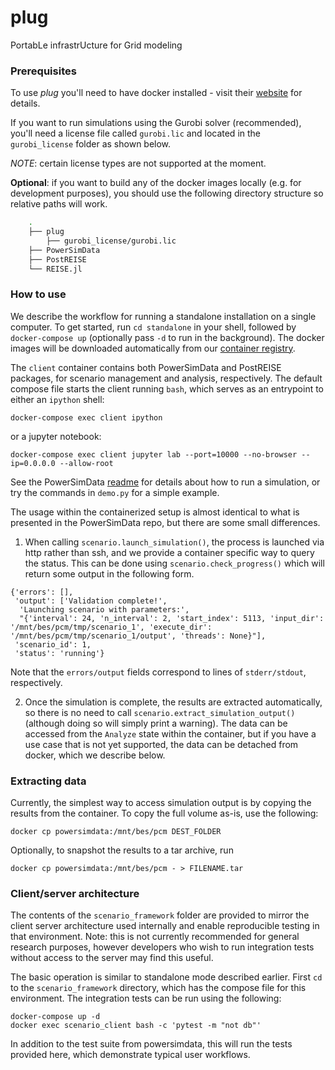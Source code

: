 # plug
PortabLe infrastrUcture for Grid modeling

### Prerequisites
To use *plug* you'll need to have docker installed - visit their [website](https://docs.docker.com/get-docker/)
for details.

If you want to run simulations using the Gurobi solver (recommended), you'll need a
license file called `gurobi.lic` and located in the `gurobi_license` folder as shown below.

*NOTE*: certain license types are not supported at the moment. 


**Optional**: if you want to build any of the docker images locally (e.g. for development purposes),
you should use the following directory structure so relative paths will work.

```bash
    .
    ├── plug
        ├── gurobi_license/gurobi.lic
    ├── PowerSimData
    ├── PostREISE
    └── REISE.jl
```

### How to use

We describe the workflow for running a standalone installation on a single
computer. To get started, run `cd standalone` in your shell, followed by
`docker-compose up` (optionally pass `-d` to run in the background). 
The docker images will be downloaded automatically 
from our [container registry](https://github.com/orgs/Breakthrough-Energy/packages).

The `client` container contains both PowerSimData and PostREISE packages, for
scenario management and analysis, respectively. The default compose file starts the
client running `bash`, which serves as an entrypoint to either an `ipython` shell:

```
docker-compose exec client ipython
```
 or a jupyter notebook:

 ```
docker-compose exec client jupyter lab --port=10000 --no-browser --ip=0.0.0.0 --allow-root
 ```

See the PowerSimData [readme](https://github.com/Breakthrough-Energy/PowerSimData) for details 
about how to run a simulation, or try the commands in `demo.py` for a simple example.

The usage within the containerized setup is almost identical to what is
presented in the PowerSimData repo, but there are some small differences. 

1) When calling `scenario.launch_simulation()`, the process is launched
via http rather than ssh, and we provide a container specific way to query the
status. This can be done using `scenario.check_progress()` which will
return some output in the following form.

```
{'errors': [],
 'output': ['Validation complete!',
  'Launching scenario with parameters:',
  "{'interval': 24, 'n_interval': 2, 'start_index': 5113, 'input_dir': '/mnt/bes/pcm/tmp/scenario_1', 'execute_dir': '/mnt/bes/pcm/tmp/scenario_1/output', 'threads': None}"],
 'scenario_id': 1,
 'status': 'running'}
```

Note that the `errors/output` fields correspond to lines of
`stderr/stdout`, respectively.

2) Once the simulation is complete, the results are extracted automatically, so
there is no need to call `scenario.extract_simulation_output()` (although
doing so will simply print a warning). The data can be accessed from the
`Analyze` state within the container, but if you have a use case that is not
yet supported, the data can be detached from docker, which we describe below.

### Extracting data
Currently, the simplest way to access simulation output is by copying the
results from the container. To copy the full volume as-is, use the following:

```
docker cp powersimdata:/mnt/bes/pcm DEST_FOLDER
```

Optionally, to snapshot the results to a tar archive, run

```
docker cp powersimdata:/mnt/bes/pcm - > FILENAME.tar
```

### Client/server architecture

The contents of the `scenario_framework` folder are provided to mirror the client server
architecture used internally and enable reproducible testing in that
environment. Note: this is not currently recommended for general research
purposes, however developers who wish to run integration tests without access
to the server may find this useful.

The basic operation is similar to standalone mode described earlier. First `cd`
to the `scenario_framework` directory, which has the compose file for this
environment. The integration tests can be run using the following:

```
docker-compose up -d
docker exec scenario_client bash -c 'pytest -m "not db"'
```

In addition to the test suite from powersimdata, this will run the tests
provided here, which demonstrate typical user workflows. 
